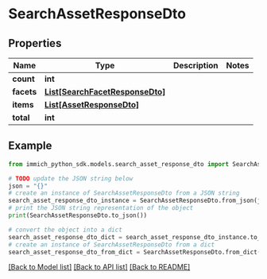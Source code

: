 # SearchAssetResponseDto


## Properties

Name | Type | Description | Notes
------------ | ------------- | ------------- | -------------
**count** | **int** |  | 
**facets** | [**List[SearchFacetResponseDto]**](SearchFacetResponseDto.md) |  | 
**items** | [**List[AssetResponseDto]**](AssetResponseDto.md) |  | 
**total** | **int** |  | 

## Example

```python
from immich_python_sdk.models.search_asset_response_dto import SearchAssetResponseDto

# TODO update the JSON string below
json = "{}"
# create an instance of SearchAssetResponseDto from a JSON string
search_asset_response_dto_instance = SearchAssetResponseDto.from_json(json)
# print the JSON string representation of the object
print(SearchAssetResponseDto.to_json())

# convert the object into a dict
search_asset_response_dto_dict = search_asset_response_dto_instance.to_dict()
# create an instance of SearchAssetResponseDto from a dict
search_asset_response_dto_from_dict = SearchAssetResponseDto.from_dict(search_asset_response_dto_dict)
```
[[Back to Model list]](../README.md#documentation-for-models) [[Back to API list]](../README.md#documentation-for-api-endpoints) [[Back to README]](../README.md)


